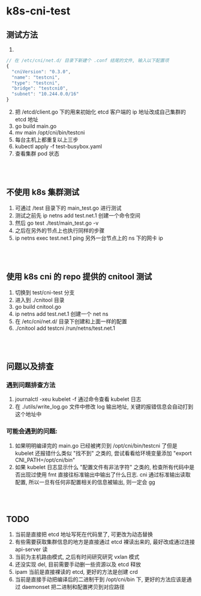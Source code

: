 # k8s-cni-test

## 测试方法
1. 
```js
// 在 /etc/cni/net.d/ 目录下新建个 .conf 结尾的文件, 输入以下配置项
{
  "cniVersion": "0.3.0",
  "name": "testcni",
  "type": "testcni",
  "bridge": "testcni0",
  "subnet": "10.244.0.0/16"
}
```
2. 把 /etcd/client.go 下的用来初始化 etcd 客户端的 ip 地址改成自己集群的 etcd 地址
3. go build main.go
4. mv main /opt/cni/bin/testcni
5. 每台主机上都重复以上三步
6. kubectl apply -f test-busybox.yaml
7. 查看集群 pod 状态

</br></br>

## 不使用 k8s 集群测试
1. 可通过 /test 目录下的 main_test.go 进行测试
2. 测试之前先 ip netns add test.net.1 创建一个命令空间
3. 然后 go test ./test/main_test.go -v
4. 之后在另外的节点上也执行同样的步骤
5. ip netns exec test.net.1 ping 另外一台节点上的 ns 下的网卡 ip

</br></br>

## 使用 k8s cni 的 repo 提供的 cnitool 测试
1. 切换到 test/cni-test 分支
2. 进入到 ./cnitool 目录
3. go build cnitool.go
4. ip netns add test.net.1 创建一个 net ns
5. 在 /etc/cni/net.d/ 目录下创建和上面一样的配置
6. ./cnitool add testcni /run/netns/test.net.1

</br></br>

## 问题以及排查
### 遇到问题排查方法
1. journalctl -xeu kubelet -f 通过命令查看 kubelet 日志
2. 在 ./utils/write_log.go 文件中修改 log 输出地址, 关键的报错信息会自动打到这个地址中

### 可能会遇到的问题:
1. 如果明明编译完的 main.go 已经被拷贝到 /opt/cni/bin/testcni 了但是 kubelet 还报错什么类似 "找不到" 之类的, 尝试看看给环境变量添加 "export CNI_PATH=/opt/cni/bin"
2. 如果 kubelet 日志显示什么 "配置文件有非法字符" 之类的, 检查所有代码中是否出现过使用 fmt 直接往标准输出中输出了什么日志. cni 通过标准输出读取配置, 所以一旦有任何非配置相关的信息被输出, 则一定会 gg

</br></br>

## TODO
1. 当前是直接把 etcd 地址写死在代码里了, 可更改为动态替换
2. 有些需要获取集群信息的地方是直接通过 etcd 裸读出来的, 最好改成通过连接 api-server 读
3. 当前为主机路由模式, 之后有时间研究研究 vxlan 模式
4. 还没实现 del, 目前需要手动删一些资源以及 etcd 释放
5. ipam 当前是直接裸读的 etcd, 更好的方法是创建 crd
6. 当前是直接手动把编译后的二进制干到 /opt/cni/bin 下, 更好的方法应该是通过 daemonset 把二进制和配置拷贝到对应路径
